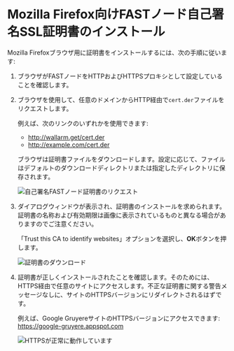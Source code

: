 [img-cert-request]:     ../../../images/fast/ssl/common/browsers-ssl/firefox-ssl/f-certificate-request.png
[img-cert-download]:    ../../../images/fast/ssl/common/browsers-ssl/firefox-ssl/f-certificate-download.png
[img-https-ok]:         ../../../images/fast/ssl/common/browsers-ssl/firefox-ssl/f-https-ok.png

# Mozilla Firefox向けFASTノード自己署名SSL証明書のインストール

Mozilla Firefoxブラウザ用に証明書をインストールするには、次の手順に従います:

1. ブラウザがFASTノードをHTTPおよびHTTPSプロキシとして設定していることを確認します。

2. ブラウザを使用して、任意のドメインからHTTP経由で`cert.der`ファイルをリクエストします。

   例えば、次のリンクのいずれかを使用できます:
   
   * <http://wallarm.get/cert.der>
   * <http://example.com/cert.der>

   ブラウザは証明書ファイルをダウンロードします。設定に応じて、ファイルはデフォルトのダウンロードディレクトリまたは指定したディレクトリに保存されます。
   
   ![自己署名FASTノード証明書のリクエスト][img-cert-request]

3. ダイアログウィンドウが表示され、証明書のインストールを求められます。証明書の名称および有効期限は画像に表示されているものと異なる場合がありますのでご注意ください。    
   
   「Trust this CA to identify websites」オプションを選択し、**OK**ボタンを押します。

   ![証明書のダウンロード][img-cert-download]

4. 証明書が正しくインストールされたことを確認します。そのためには、HTTPS経由で任意のサイトにアクセスします。不正な証明書に関する警告メッセージなしに、サイトのHTTPSバージョンにリダイレクトされるはずです。

   例えば、Google GruyereサイトのHTTPSバージョンにアクセスできます:
   <https://google-gruyere.appspot.com>

   ![HTTPSが正常に動作しています][img-https-ok]